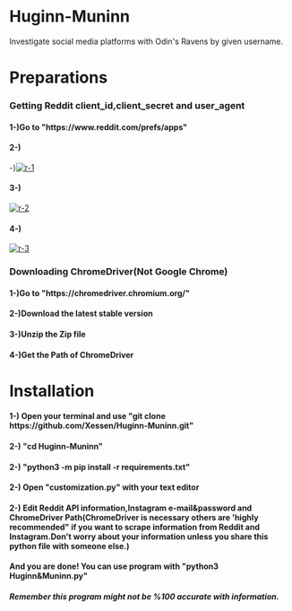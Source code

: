 # Huginn-Muninn
Investigate social media platforms with Odin's Ravens by given username.



<h1>Preparations</h1>
<h3>Getting Reddit client_id,client_secret and user_agent</h3>
<h4>1-)Go to "https://www.reddit.com/prefs/apps"</h4>
<h4>2-)</h4>-)<a href="https://ibb.co/yqswGHv"><img src="https://i.ibb.co/PgC73qX/r-1.png" alt="r-1" border="0"></a>
<h4>3-)</h4><a href="https://imgbb.com/"><img src="https://i.ibb.co/4jxSFmv/r-2.png" alt="r-2" border="0"></a>
<h4>4-)</h4><a href="https://ibb.co/941PXNP"><img src="https://i.ibb.co/4SXky7k/r-3.png" alt="r-3" border="0"></a>

<h3>Downloading ChromeDriver(Not Google Chrome)</h3>
<h4>1-)Go to "https://chromedriver.chromium.org/"</h4>
<h4>2-)Download the latest stable version</h4>
<h4>3-)Unzip the Zip file</h4>
<h4>4-)Get the Path of ChromeDriver</h4>


<h1>Installation</h3>
<h4>1-) <span>Open your terminal and use "git clone https://github.com/Xessen/Huginn-Muninn.git"</span></h4>
<h4>2-) <span>"cd Huginn-Muninn"</span></h4>
<h4>2-) <span>"python3 -m pip install -r requirements.txt"</span></h4>
<h4>2-) <span>Open "customization.py" with your text editor</span></h4>
<h4>2-) <span>Edit Reddit API information,Instagram e-mail&password and ChromeDriver Path(ChromeDriver is necessary others are 'highly recommended" if you want to scrape information from Reddit and Instagram.Don't worry about your information unless you share this python file with someone else.)</span></h4>
<h4><span>And you are done! You can use program with "python3 Huginn&Muninn.py"</span></h4>



<h5>Remember this program might not be %100 accurate with information.</h5>


